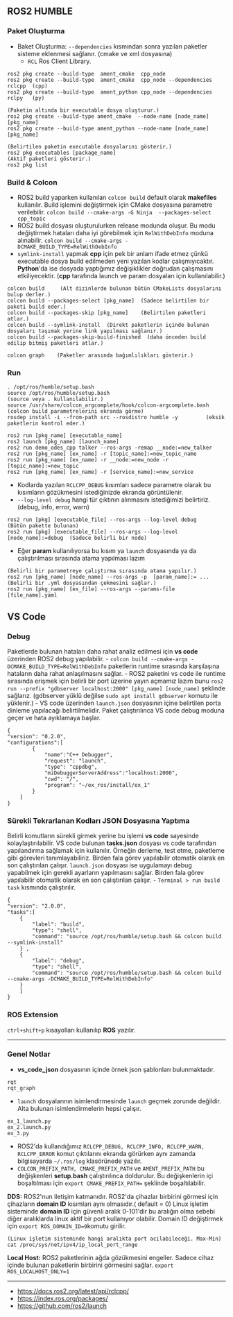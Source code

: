 ## ROS2 HUMBLE

### Paket Oluşturma
- Baket Oluşturma: `--dependencies` kısmından sonra yazılan paketler sisteme eklenmesi sağlanır. (cmake ve xml dosyasına)
    - `RCL` Ros Client Library.
```
ros2 pkg create --build-type  ament_cmake  cpp_node
ros2 pkg create --build-type  ament_cmake  cpp_node --dependencies rclcpp  (cpp)
ros2 pkg create --build-type  ament_python cpp_node --dependencies rclpy   (py)

(Paketin altında bir executable dosya oluşturur.)
ros2 pkg create --build-type ament_cmake  --node-name [node_name] [pkg_name] 
ros2 pkg create --build-type ament_python --node-name [node_name] [pkg_name]
```
```
(Belirtilen paketin executable dosyalarını gösterir.)
ros2 pkg executables [package_name] 
(Aktif paketleri gösterir.)
ros2 pkg list
```

### Build & Colcon
- ROS2 build yaparken kullanılan `colcon build` default olarak **makefiles** kullanılır. Build işlemini değiştirmek için CMake dosyasına parametre verilebilir. `colcon build --cmake-args -G Ninja  --packages-select cpp_topic`
- ROS2 build dosyası oluşturulurken release modunda oluşur. Bu modu değiştirmek hataları daha iyi görebilmek için `RelWithDebInfo` moduna alınabilir. `colcon build --cmake-args -DCMAKE_BUILD_TYPE=RelWithDebInfo`
- `symlink-install` yapmak **cpp** için pek bir anlam ifade etmez çünkü executable dosya build edilmeden yeni yazılan kodlar çalışmıyıcaktır. **Python**'da ise dosyada yaptığımız değişiklikler doğrudan çalışmasını etkiliyecektir. (**cpp** tarafında launch ve param dosyaları için kullanılabilir.)
```
colcon build     (Alt dizinlerde bulunan bütün CMakeLists dosyalarını bulup derler.)
colcon build --packages-select [pkg_name]  (Sadece belirtilen bir paketi build eder.)
colcon build --packages-skip [pkg_name]    (Belirtilen paketleri atlar.)
colcon build --symlink-install  (Direkt paketlerin içinde bulunan dosyaları taşımak yerine link yapılması sağlanır.)
colcon build --packages-skip-build-finished  (daha önceden build edilip bitmiş paketleri atlar.)

colcon graph    (Paketler arasında bağımlılıkları gösterir.)
```
### Run
```
. /opt/ros/humble/setup.bash 
source /opt/ros/humble/setup.bash                               (source veya . kullanılabilir.)
source /usr/share/colcon_argcomplete/hook/colcon-argcomplete.bash    (colcon build parametrelerini ekranda görme)
rosdep install -i --from-path src --rosdistro humble -y         (eksik paketlerin kontrol eder.)
```
```
ros2 run [pkg_name] [executable_name]
ros2 launch [pkg_name] [launch_name]
ros2 run demo_odes_cpp talker --ros-args -remap __node:=new_talker
ros2 run [pkg_name] [ex_name] -r [topic_name]:=new_topic_name
ros2 run [pkg_name] [ex_name] -r __node:=new_node -r [topic_name]:=new_topic
ros2 run [pkg_name] [ex_name] -r [service_name]:=new_service
```
- Kodlarda yazılan `RCLCPP_DEBUG` kısımları sadece parametre olarak bu kısımların gözükmesini istediğinizde ekranda görüntülenir.
- `--log-level debug` hangi tür çıktının alınmasını istediğimizi belirtiriz. (debug, info, error, warn)
```
ros2 run [pkg] [executable_file] --ros-args --log-level debug      (Bütün pakette bulunan)
ros2 run [pkg] [executable_file] --ros-args --log-level [node_name]:=debug  (Sadece belirli bir node)
```
- Eğer **param** kullanılıyorsa bu kısım ya `launch` dosyasında ya da çalıştırılması sırasında atama yapılması lazım
```
(Belirli bir parametreye çalıştırma sırasında atama yapılır.)
ros2 run [pkg_name] [node_name] --ros-args -p  [param_name]:= ...
(Belirli bir .yml dosyasından çekmesini sağlar.)
ros2 run [pkg_name] [ex_file] --ros-args --params-file [file_name].yaml
```

## VS Code 
### Debug
Paketlerde bulunan hataları daha rahat analiz edilmesi için **vs code** üzerinden ROS2 debug yapılabilir.
    - `colcon build --cmake-args -DCMAKE_BUILD_TYPE=RelWithDebInfo`  paketlerin runtime sırasında karşılaşına hataların daha rahat anlaşılmasını sağlar.
    - ROS2 paketini vs code ile runtime sırasında erişmek için belirli bir port üzerine yayın açmamız lazım bunu `ros2 run --prefix "gdbserver localhost:2000" [pkg_name] [node_name]` şeklinde sağlarız. (gdbserver yüklü değilse `sudo apt install gdbserver` komutu ile yüklenir.)
    - VS code üzerinden `launch.json` dosyasının içine belirtilen porta dinleme yapılacağı belirtilmelidir. Paket çalıştırılınca VS code debug moduna geçer ve hata ayıklamaya başlar.


    {
    "version": "0.2.0",
    "configurations":[
            {
                "name":"C++ Debugger",
                "request": "launch",
                "type": "cppdbg",
                "miDebuggerServerAddress":"localhost:2000",
                "cwd": "/",
                "program": "~/ex_ros/install/ex_1" 
            }
        ]
    }


### Sürekli Tekrarlanan Kodları JSON Dosyasına Yaptıma
Belirli komutların sürekli girmek yerine bu işlemi **vs code** sayesinde kolaylaştırılabilir. VS code bulunan **tasks.json** dosyası vs code tarafından yapılandırma sağlamak için kullanılır. Örneğin derleme, test etme, paketleme gibi görevleri tanımlayabiliriz. Birden fala görev yapılabilir otomatik olarak en son çalıştırılan çalışır. `launch.json` dosyası ise  uygulamayı debug yapabilmek için gerekli ayarların yapılmasını sağlar. Birden fala görev yapılabilir otomatik olarak en son çalıştırılan çalışır.
    - `Terminal > run build task` kısmında çalıştırılır.

    {
    "version": "2.0.0",
    "tasks":[
        {
            "label": "build",
            "type": "shell",
            "command": "source /opt/ros/humble/setup.bash && colcon build  --symlink-install"
        } ,
        {
            "label": "debug",
            "type": "shell",
            "command": "source /opt/ros/humble/setup.bash && colcon build  --cmake-args -DCMAKE_BUILD_TYPE=RelWithDebInfo"
        } 
        ]
    }

### ROS Extension
`ctrl+shift+p` kısayolları kullanılıp **ROS** yazılır.

---
### Genel Notlar
- **vs_code_json** dosyasının içinde örnek json şablonları bulunmaktadır.

```
rqt
rqt_graph
```
- `launch` dosyalarının isimlendirmesinde `launch` geçmek zorunde değildir. Alta bulunan isimlendirmelerin hepsi çalışır.
```
ex_1_launch.py
ex_2.launch.py
ex_3.py
```
- ROS2'da kullandığımız `RCLCPP_DEBUG, RCLCPP_INFO, RCLCPP_WARN, RCLCPP_ERROR` komut çıktılarını ekranda görürken aynı zamanda bilgisayarda `~/.ros/log` klasörünede yazılır.
- `COLCON_PREFIX_PATH, CMAKE_PREFIX_PATH` ve `AMENT_PREFIX_PATH` bu değişkenleri **setup.bash** çalıştırılınca doldurulur. Bu değişkenlerin içi boşaltılması için `export CMAKE_PREFIX_PATH=` şeklinde boşaltılabilir.

**DDS:** ROS2'nun iletişim katmanıdır. ROS2'da çihazlar birbirini görmesi için çihazların **domain ID** kısımları aynı olmasıdır.( default = 0) Linux işletim sisteminde **domain ID** için güvenli aralık 0-101'dir bu aralığın olma sebebi diğer aralıklarda linux aktif bir port kullanıyor olabilir. Domain ID değiştirmek için `export ROS_DOMAIN_ID=9`komutu girilir.
```
(Linux işletim sisteminde hangi aralıkta port acılabileceği. Max-Min)
cat /proc/sys/net/ipv4/ip_local_port_range 
```

**Local Host:** ROS2 paketlerinin ağda gözükmesini engeller. Sadece cihaz içinde bulunan paketlerin birbirini görmesini sağlar. `export ROS_LOCALHOST_ONLY=1 `


---
- https://docs.ros2.org/latest/api/rclcpp/
- https://index.ros.org/packages/
- https://github.com/ros2/launch
